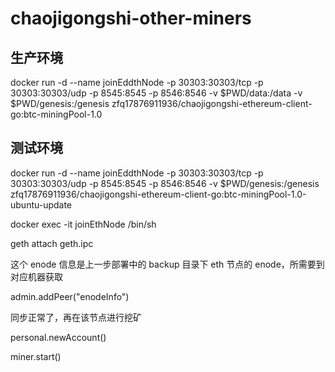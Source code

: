 # chaojigongshi-other-miners
## 生产环境
docker run -d --name joinEddthNode -p 30303:30303/tcp -p 30303:30303/udp -p 8545:8545 -p 8546:8546 -v $PWD/data:/data -v $PWD/genesis:/genesis zfq17876911936/chaojigongshi-ethereum-client-go:btc-miningPool-1.0
## 测试环境
docker run -d --name joinEddthNode -p 30303:30303/tcp -p 30303:30303/udp -p 8545:8545 -p 8546:8546 -v $PWD/genesis:/genesis zfq17876911936/chaojigongshi-ethereum-client-go:btc-miningPool-1.0-ubuntu-update


docker exec -it joinEthNode /bin/sh

geth attach geth.ipc

这个 enode 信息是上一步部署中的 backup 目录下 eth 节点的 enode，所需要到对应机器获取

admin.addPeer("enodeInfo")

同步正常了，再在该节点进行挖矿

personal.newAccount()

miner.start()
